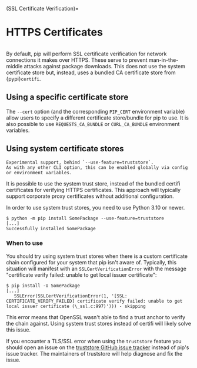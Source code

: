 (SSL Certificate Verification)=

# HTTPS Certificates

```{versionadded} 1.3

```

By default, pip will perform SSL certificate verification for network
connections it makes over HTTPS. These serve to prevent man-in-the-middle
attacks against package downloads. This does not use the system certificate
store but, instead, uses a bundled CA certificate store from {pypi}`certifi`.

## Using a specific certificate store

The `--cert` option (and the corresponding `PIP_CERT` environment variable)
allow users to specify a different certificate store/bundle for pip to use. It
is also possible to use `REQUESTS_CA_BUNDLE` or `CURL_CA_BUNDLE` environment
variables.

## Using system certificate stores

```{versionadded} 22.2
Experimental support, behind `--use-feature=truststore`.
As with any other CLI option, this can be enabled globally via config or environment variables.
```

It is possible to use the system trust store, instead of the bundled certifi
certificates for verifying HTTPS certificates. This approach will typically
support corporate proxy certificates without additional configuration.

In order to use system trust stores, you need to use Python 3.10 or newer.

  ```{pip-cli}
  $ python -m pip install SomePackage --use-feature=truststore
  [...]
  Successfully installed SomePackage
  ```

### When to use

You should try using system trust stores when there is a custom certificate
chain configured for your system that pip isn't aware of. Typically, this
situation will manifest with an `SSLCertVerificationError` with the message
"certificate verify failed: unable to get local issuer certificate":

```{pip-cli}
$ pip install -U SomePackage
[...]
   SSLError(SSLCertVerificationError(1, '[SSL: CERTIFICATE_VERIFY_FAILED] certificate verify failed: unable to get local issuer certificate (\_ssl.c:997)'))) - skipping
```

This error means that OpenSSL wasn't able to find a trust anchor to verify the
chain against. Using system trust stores instead of certifi will likely solve
this issue.

If you encounter a TLS/SSL error when using the `truststore` feature you should
open an issue on the [truststore GitHub issue tracker] instead of pip's issue
tracker. The maintainers of truststore will help diagnose and fix the issue.

[truststore github issue tracker]:
  https://github.com/sethmlarson/truststore/issues
